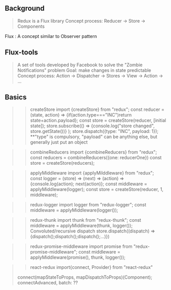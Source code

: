 ## Background

> Redux is a Flux library
> Concept process: Reducer -> Store -> Components

Flux : A concept similar to Observer pattern

## Flux-tools
> A set of tools developed by Facebook to solve the "Zombie Notifications" problem
> Goal: make changes in state predictable
> Concept process: Action -> Dispatcher -> Stores -> View -> Action -> ...

## Basics

>>createStore
> import {createStore} from "redux";
> const reducer = (state, action) => {if(action.type==="INC")return state+action.payload};
> const store = createStore(reducer, [initial state]);
> store.subscribe(() => {console.log("store changed", store.getState())} );
> store.dispatch({type: "INC", payload: 1});
> **"type" is compulsory, "payload" can be anything else, but generally just put an object

>>combineReducers
> import {combineReducers} from "redux";
> const reducers = combineReducers({one: reducerOne})
> const store = createStore(reducers);

>>applyMiddleware
> import {applyMilddleware} from "redux";
> const logger = (store) => (next) => (action) => {console.log(action); next(action)};
> const middleware = applyMiddleware(logger);
> const store = createStore(reducer, 1, middleware);

>>redux-logger
> import logger from "redux-logger";
> const middleware = applyMiddleware(logger());

>>redux-thunk
> import thunk from "redux-thunk";
> const middleware = applyMiddleware(thunk, logger());
>>Convoluted/recursive dispatch
> store.dispatch((dispatch) => {dispatch();dispatch();dispatch();...)})

>>redux-promise-middleware
> import promise from "redux-promise-middleware";
> const middleware = applyMiddleware(promise(), thunk, logger());

>>react-redux
> import{connect, Provider} from "react-redux"
> <Provider store={store} />
> connect(mapStateToProps, mapDispatchToProps)(Component);
> connectAdvanced, batch: ??